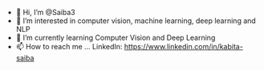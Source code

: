 - 👋 Hi, I’m @Saiba3
- 👀 I’m interested in computer vision, machine learning, deep learning and NLP
- 🌱 I’m currently learning Computer Vision and Deep Learning
- 📫 How to reach me ...
LinkedIn: https://www.linkedin.com/in/kabita-saiba

<!---
Saiba3/Saiba3 is a ✨ special ✨ repository because its `README.md` (this file) appears on your GitHub profile.
You can click the Preview link to take a look at your changes.
--->
